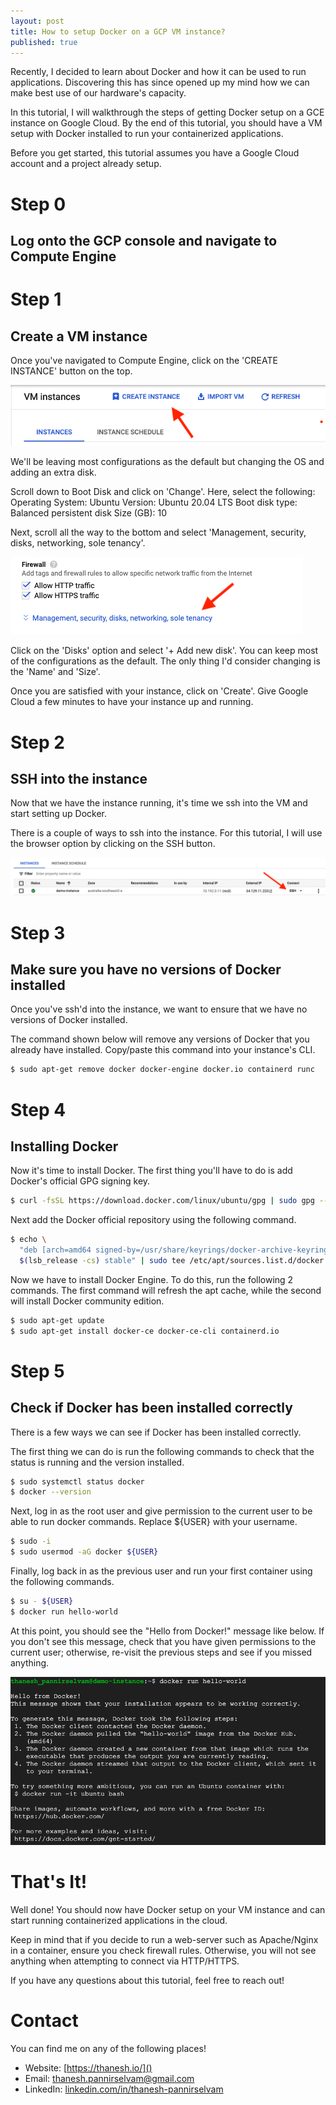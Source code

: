 ```yaml
---
layout: post
title: How to setup Docker on a GCP VM instance?
published: true
---
```


Recently, I decided to learn about Docker and how it can be used to run applications. Discovering this has since opened up my mind how we can make best use of our hardware's capacity.

In this tutorial, I will walkthrough the steps of getting Docker setup on a GCE instance on Google Cloud. By the end of this tutorial, you should have a VM setup with Docker installed to run your containerized applications.

Before you get started, this tutorial assumes you have a Google Cloud account and a project already setup.

# Step 0

## Log onto the GCP console and navigate to Compute Engine

# Step 1

## Create a VM instance

Once you've navigated to Compute Engine, click on the 'CREATE INSTANCE' button on the top.

![create-instance](../images/create-instance.png)

We'll be leaving most configurations as the default but changing the OS and adding an extra disk.

Scroll down to Boot Disk and click on 'Change'. Here, select the following:
Operating System: Ubuntu
Version: Ubuntu 20.04 LTS
Boot disk type: Balanced persistent disk
Size (GB): 10

Next, scroll all the way to the bottom and select 'Management, security, disks, networking, sole tenancy'.

![disk-option](../images/disk-option.png)

Click on the 'Disks' option and select '+ Add new disk'. You can keep most of the configurations as the default. The only thing I'd consider changing is the 'Name' and 'Size'.

Once you are satisfied with your instance, click on 'Create'. Give Google Cloud a few minutes to have your instance up and running.

# Step 2

## SSH into the instance

Now that we have the instance running, it's time we ssh into the VM and start setting up Docker.

There is a couple of ways to ssh into the instance. For this tutorial, I will use the browser option by clicking on the SSH button.

![ssh-button](../images/ssh-button.png)

# Step 3

## Make sure you have no versions of Docker installed

Once you've ssh'd into the instance, we want to ensure that we have no versions of Docker installed.

The command shown below will remove any versions of Docker that you already have installed. Copy/paste this command into your instance's CLI.

```bash
$ sudo apt-get remove docker docker-engine docker.io containerd runc
```

# Step 4

## Installing Docker

Now it's time to install Docker. The first thing you'll have to do is add Docker's official GPG signing key.

```bash
$ curl -fsSL https://download.docker.com/linux/ubuntu/gpg | sudo gpg --dearmor -o /usr/share/keyrings/docker-archive-keyring.gpg
```
Next add the Docker official repository using the following command.

```bash
$ echo \
  "deb [arch=amd64 signed-by=/usr/share/keyrings/docker-archive-keyring.gpg] https://download.docker.com/linux/ubuntu \
  $(lsb_release -cs) stable" | sudo tee /etc/apt/sources.list.d/docker.list > /dev/null
```

Now we have to install Docker Engine. To do this, run the following 2 commands. The first command will refresh the apt cache, while the second will install Docker community edition.

```bash
$ sudo apt-get update
$ sudo apt-get install docker-ce docker-ce-cli containerd.io
```

# Step 5

## Check if Docker has been installed correctly

There is a few ways we can see if Docker has been installed correctly. 

The first thing we can do is run the following commands to check that the status is running and the version installed.

```bash
$ sudo systemctl status docker
$ docker --version
```

Next, log in as the root user and give permission to the current user to be able to run docker commands. Replace ${USER} with your username.

```bash
$ sudo -i
$ sudo usermod -aG docker ${USER}
```
Finally, log back in as the previous user and run your first container using the following commands.

```bash
$ su - ${USER}
$ docker run hello-world
```

At this point, you should see the "Hello from Docker!" message like below. If you don't see this message, check that you have given permissions to the current user; otherwise, re-visit the previous steps and see if you missed anything.

![hello-world-message](../images/hello-world-message.png)

# That's It!

Well done! You should now have Docker setup on your VM instance and can start running containerized applications in the cloud. 

Keep in mind that if you decide to run a web-server such as Apache/Nginx in a container, ensure you check firewall rules. Otherwise, you will not see anything when attempting to connect via HTTP/HTTPS.

If you have any questions about this tutorial, feel free to reach out!

# Contact

You can find me on any of the following places!
- Website: [https://thanesh.io/]()
- Email: [thanesh.pannirselvam@gmail.com]()
- LinkedIn: [linkedin.com/in/thanesh-pannirselvam](https://linkedin.com/in/thanesh-pannirselvam)


